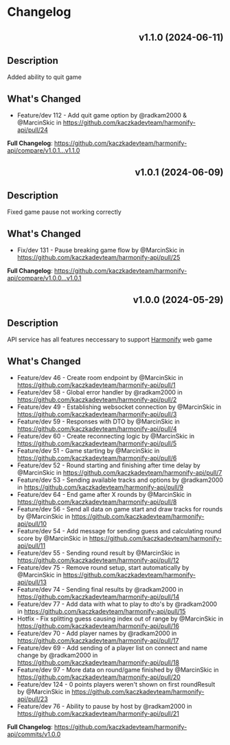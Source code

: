 # Changelog

<div align="right">

## v1.1.0 (2024-06-11)

</div>

## Description

Added ability to quit game

## What's Changed

-   Feature/dev 112 - Add quit game option by @radkam2000 & @MarcinSkic in https://github.com/kaczkadevteam/harmonify-api/pull/24

**Full Changelog**: https://github.com/kaczkadevteam/harmonify-api/compare/v1.0.1...v1.1.0

<div align="right">

## v1.0.1 (2024-06-09)

</div>

## Description

Fixed game pause not working correctly

## What's Changed

-   Fix/dev 131 - Pause breaking game flow by @MarcinSkic in https://github.com/kaczkadevteam/harmonify-api/pull/25

**Full Changelog**: https://github.com/kaczkadevteam/harmonify-api/compare/v1.0.0...v1.0.1

<div align="right">

## v1.0.0 (2024-05-29)

</div>

## Description

API service has all features neccessary to support [Harmonify](https://github.com/kaczkadevteam/harmonify) web game

## What's Changed

-   Feature/dev 46 - Create room endpoint by @MarcinSkic in https://github.com/kaczkadevteam/harmonify-api/pull/1
-   Feature/dev 58 - Global error handler by @radkam2000 in https://github.com/kaczkadevteam/harmonify-api/pull/2
-   Feature/dev 49 - Establishing websocket connection by @MarcinSkic in https://github.com/kaczkadevteam/harmonify-api/pull/3
-   Feature/dev 59 - Responses with DTO by @MarcinSkic in https://github.com/kaczkadevteam/harmonify-api/pull/4
-   Feature/dev 60 - Create reconnecting logic by @MarcinSkic in https://github.com/kaczkadevteam/harmonify-api/pull/5
-   Feature/dev 51 - Game starting by @MarcinSkic in https://github.com/kaczkadevteam/harmonify-api/pull/6
-   Feature/dev 52 - Round starting and finishing after time delay by @MarcinSkic in https://github.com/kaczkadevteam/harmonify-api/pull/7
-   Feature/dev 53 - Sending available tracks and options by @radkam2000 in https://github.com/kaczkadevteam/harmonify-api/pull/9
-   Feature/dev 64 - End game after X rounds by @MarcinSkic in https://github.com/kaczkadevteam/harmonify-api/pull/8
-   Feature/dev 56 - Send all data on game start and draw tracks for rounds by @MarcinSkic in https://github.com/kaczkadevteam/harmonify-api/pull/10
-   Feature/dev 54 - Add message for sending guess and calculating round score by @MarcinSkic in https://github.com/kaczkadevteam/harmonify-api/pull/11
-   Feature/dev 55 - Sending round result by @MarcinSkic in https://github.com/kaczkadevteam/harmonify-api/pull/12
-   Feature/dev 75 - Remove round setup, start automatically by @MarcinSkic in https://github.com/kaczkadevteam/harmonify-api/pull/13
-   Feature/dev 74 - Sending final results by @radkam2000 in https://github.com/kaczkadevteam/harmonify-api/pull/14
-   Feature/dev 77 - Add data with what to play to dto's by @radkam2000 in https://github.com/kaczkadevteam/harmonify-api/pull/15
-   Hotfix - Fix splitting guess causing index out of range by @MarcinSkic in https://github.com/kaczkadevteam/harmonify-api/pull/16
-   Feature/dev 70 - Add player names by @radkam2000 in https://github.com/kaczkadevteam/harmonify-api/pull/17
-   Feature/dev 69 - Add sending of a player list on connect and name change by @radkam2000 in https://github.com/kaczkadevteam/harmonify-api/pull/18
-   Feature/dev 97 - More data on round/game finished by @MarcinSkic in https://github.com/kaczkadevteam/harmonify-api/pull/20
-   Feature/dev 124 - 0 points players weren't shown on first roundResult by @MarcinSkic in https://github.com/kaczkadevteam/harmonify-api/pull/23
-   Feature/dev 76 - Ability to pause by host by @radkam2000 in https://github.com/kaczkadevteam/harmonify-api/pull/21

**Full Changelog**: https://github.com/kaczkadevteam/harmonify-api/commits/v1.0.0
